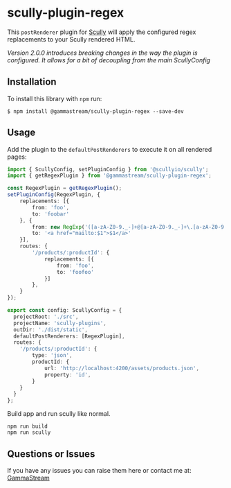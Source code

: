 # scully-plugin-regex

This `postRenderer` plugin for [Scully](http://scully.io/) will apply the configured regex replacements to your Scully rendered HTML.

*Version 2.0.0 introduces breaking changes in the way the plugin is configured.  It allows for a bit of decoupling from the main ScullyConfig*

## Installation

To install this library with `npm` run:

```
$ npm install @gammastream/scully-plugin-regex --save-dev
```

## Usage

Add the plugin to the `defaultPostRenderers` to execute it on all rendered pages:

```typescript
import { ScullyConfig, setPluginConfig } from '@scullyio/scully';
import { getRegexPlugin } from '@gammastream/scully-plugin-regex';

const RegexPlugin = getRegexPlugin();
setPluginConfig(RegexPlugin, {
    replacements: [{
        from: 'foo',
        to: 'foobar'
    }, {
        from: new RegExp('([a-zA-Z0-9._-]+@[a-zA-Z0-9._-]+\.[a-zA-Z0-9._-]+)', 'gi'),
        to: '<a href="mailto:$1">$1</a>'
    }],
    routes: {
        '/products/:productId': {
            replacements: [{
                from: 'foo',
                to: 'foofoo'
            }]
        },
    }
});

export const config: ScullyConfig = {
  projectRoot: './src',
  projectName: 'scully-plugins',
  outDir: './dist/static',
  defaultPostRenderers: [RegexPlugin],
  routes: {
    '/products/:productId': {
        type: 'json',
        productId: {
            url: 'http://localhost:4200/assets/products.json',
            property: 'id',
        }
    }
  }
};
```

Build app and run scully like normal.

```shell script
npm run build
npm run scully
```

## Questions or Issues

If you have any issues you can raise them here or contact me at: [GammaStream](https://gamma.stream)
